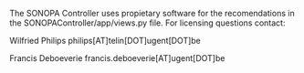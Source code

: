 The SONOPA Controller uses propietary software for the recomendations in the SONOPAController/app/views.py file. For licensing questions contact:

Wilfried Philips philips[AT]telin[DOT]ugent[DOT]be

Francis Deboeverie francis.deboeverie[AT]ugent[DOT]be
